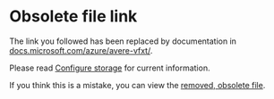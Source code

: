 # Obsolete file link

The link you followed has been replaced by documentation in [docs.microsoft.com/azure/avere-vfxt/](https://docs.microsoft.com/azure/avere-vfxt/). 

Please read [Configure storage](https://docs.microsoft.com/en-us/azure/avere-vfxt/avere-vfxt-add-storage) for current information.

If you think this is a mistake, you can view the [removed, obsolete file](https://github.com/Azure/Avere/blob/master/docs/legacy/obs/configure_storage.md).
